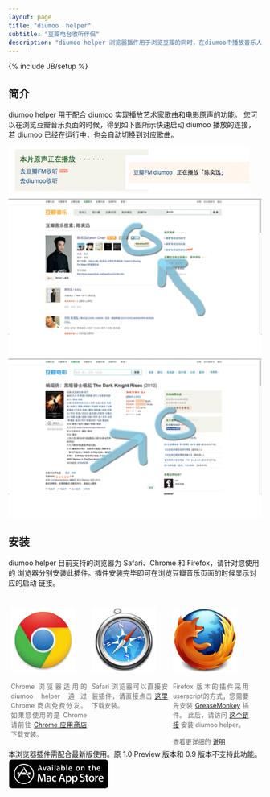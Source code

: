 ```yaml
---
layout: page
title: "diumoo  helper"
subtitle: "豆瓣电台收听伴侣"
description: "diumoo helper 浏览器插件用于浏览豆瓣的同时，在diumoo中播放音乐人或者电影原声，而无需转向带有 Flash 的豆瓣电台网页版。"
---
```

{% include JB/setup %}


## 简介

diumoo helper 用于配合 diumoo 实现播放艺术家歌曲和电影原声的功能。
您可以在浏览豆瓣音乐页面的时候，得到如下图所示快速启动 diumoo 播放的连接，
若 diumoo 已经在运行中，也会自动切换到对应歌曲。

![diumoo link](/static/usage/play_soundtrack_and_artist.png)
![diumoo link](/static/usage/screen1.png)
![diumoo link](/static/usage/screen2.png)

## 安装

diumoo helper 目前支持的浏览器为 Safari、Chrome 和 Firefox，请针对您使用的
浏览器分别安装此插件。插件安装完毕即可在浏览豆瓣音乐页面的时候显示对应的启动
链接。

<style type="text/css">
    .floatcontainer{overflow:hidden;}
    .floatcontainer div{
        text-align:justify;
        float:left;
        width:30%;
        font-size:0.9em;
        color:#666;
        padding:5px;
    }
</style>
<div class="floatcontainer">
<div>
<h3>
	<img src="/static/extensions/chrome.png" alt="Chrome" />
</h3>
Chrome 浏览器适用的 diumoo helper 通过 Chrome 商店免费分发。
如果您使用的是 Chrome 请前往
<a href="https://chrome.google.com/webstore/detail/bhcipoegncngbamefblmbehlppibdgfe">Chrome 应用商店</a>
下载安装。
</div>
<div>
<h3>
	<img src="/static/extensions/safari.png" alt="safari" />
</h3>
Safari 浏览器可以直接安装插件，请直接点击
<a href="/extensions/downloads.html">这里</a>
下载安装。
</div>
<div>
<h3>
	<img src="/static/extensions/firefox.png" alt="firefox" />
</h3>
Firefox 版本的插件采用userscript的方式，您需要先安装
<a href="https://addons.mozilla.org/firefox/addon/748">GreaseMonkey</a> 插件。
此后，请访问
<a href="/extensions/downloads.html">这个链接</a> 安装 diumoo helper。
<br />
<br />
查看更详细的
<a href="firefox.html">说明</a>
</div>
</div>

<div class="well">
    <div class="well-left">
        本浏览器插件需配合最新版使用。原 1.0 Preview 版本和 0.9 版本不支持此功能。
    </div>
    <div class="well-right">
        <a href="{{ site.mas_url }}">
            <img src="/static/appstore.png" alt="Mac App Store" />
        </a>
    </div>
</div>

